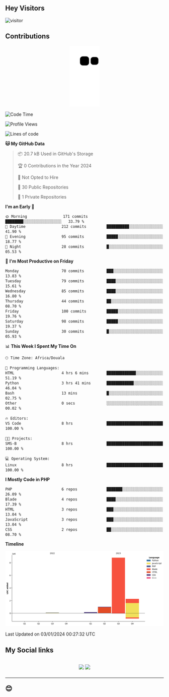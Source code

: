 ## Hey Visitors
![visitor](https://profile-counter.glitch.me/Fotsingboris/count.svg)

## Contributions
<p align="center">
  <img src="https://raw.githubusercontent.com/Fotsingboris/Fotsingboris/output/github-contribution-grid-snake.svg" />
</p>

<!--START_SECTION:waka-->
![Code Time](http://img.shields.io/badge/Code%20Time-831%20hrs%2034%20mins-blue)

![Profile Views](http://img.shields.io/badge/Profile%20Views-0-blue)

![Lines of code](https://img.shields.io/badge/From%20Hello%20World%20I%27ve%20Written-12.3%20million%20lines%20of%20code-blue)

**🐱 My GitHub Data** 

> 📦 20.7 kB Used in GitHub's Storage 
 > 
> 🏆 0 Contributions in the Year 2024
 > 
> 🚫 Not Opted to Hire
 > 
> 📜 30 Public Repositories 
 > 
> 🔑 1 Private Repositories 
 > 
**I'm an Early 🐤** 

```text
🌞 Morning                171 commits         ████████░░░░░░░░░░░░░░░░░   33.79 % 
🌆 Daytime                212 commits         ██████████░░░░░░░░░░░░░░░   41.90 % 
🌃 Evening                95 commits          █████░░░░░░░░░░░░░░░░░░░░   18.77 % 
🌙 Night                  28 commits          █░░░░░░░░░░░░░░░░░░░░░░░░   05.53 % 
```
📅 **I'm Most Productive on Friday** 

```text
Monday                   70 commits          ███░░░░░░░░░░░░░░░░░░░░░░   13.83 % 
Tuesday                  79 commits          ████░░░░░░░░░░░░░░░░░░░░░   15.61 % 
Wednesday                85 commits          ████░░░░░░░░░░░░░░░░░░░░░   16.80 % 
Thursday                 44 commits          ██░░░░░░░░░░░░░░░░░░░░░░░   08.70 % 
Friday                   100 commits         █████░░░░░░░░░░░░░░░░░░░░   19.76 % 
Saturday                 98 commits          █████░░░░░░░░░░░░░░░░░░░░   19.37 % 
Sunday                   30 commits          █░░░░░░░░░░░░░░░░░░░░░░░░   05.93 % 
```


📊 **This Week I Spent My Time On** 

```text
🕑︎ Time Zone: Africa/Douala

💬 Programming Languages: 
HTML                     4 hrs 6 mins        █████████████░░░░░░░░░░░░   51.19 % 
Python                   3 hrs 41 mins       ████████████░░░░░░░░░░░░░   46.04 % 
Bash                     13 mins             █░░░░░░░░░░░░░░░░░░░░░░░░   02.75 % 
Other                    0 secs              ░░░░░░░░░░░░░░░░░░░░░░░░░   00.02 % 

🔥 Editors: 
VS Code                  8 hrs               █████████████████████████   100.00 % 

🐱‍💻 Projects: 
SMS-B                    8 hrs               █████████████████████████   100.00 % 

💻 Operating System: 
Linux                    8 hrs               █████████████████████████   100.00 % 
```

**I Mostly Code in PHP** 

```text
PHP                      6 repos             ███████░░░░░░░░░░░░░░░░░░   26.09 % 
Blade                    4 repos             ████░░░░░░░░░░░░░░░░░░░░░   17.39 % 
HTML                     3 repos             ███░░░░░░░░░░░░░░░░░░░░░░   13.04 % 
JavaScript               3 repos             ███░░░░░░░░░░░░░░░░░░░░░░   13.04 % 
CSS                      2 repos             ██░░░░░░░░░░░░░░░░░░░░░░░   08.70 % 
```



**Timeline**

![Lines of Code chart](https://raw.githubusercontent.com/Fotsingboris/Fotsingboris/main/assets/bar_graph.png)


 Last Updated on 03/01/2024 00:27:32 UTC
<!--END_SECTION:waka-->

<h2>My Social links <h2>
<p align="center">
   <a href="https://linkedin.com/in/Fotsingboris-Mathieu"><img src="https://img.shields.io/badge/linkedin-%230077B5.svg?style=for-the-badge&logo=linkedin&logoColor=white"></a>
   <a href="https://instagram.com/Fotsingboris"><img src="https://img.shields.io/badge/instagram-%23E4405F.svg?style=for-the-badge&logo=Instagram&logoColor=white"></a>
  </p>
<hr>
😊
